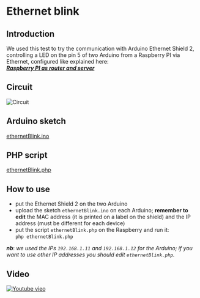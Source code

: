 # Ethernet blink

## Introduction
We used this test to try the communication with Arduino Ethernet Shield 2, controlling a LED on the pin 5 of two Arduino from a Raspberry PI via Ethernet, configured like explained here:  
***[Raspberry PI as router and server](https://github.com/EsperiaPON/Time-Art/blob/master/Various_tests/001_Raspberry_PI_as_router_and_server/README.md)***

## Circuit
![Circuit](https://i.imgur.com/GFU5OVK.png)

## Arduino sketch
[ethernetBlink.ino](https://github.com/EsperiaPON/Time-Art/blob/master/Various_tests/002_Ethernet_blink/ethernetBlink.ino)

## PHP script
[ethernetBlink.php](https://github.com/EsperiaPON/Time-Art/blob/master/Various_tests/002_Ethernet_blink/ethernetBlink.php)

## How to use
* put the Ethernet Shield 2 on the two Arduino
* upload the sketch `ethernetBlink.ino` on each Arduino; **remember to edit** the MAC address (it is printed on a label on the shield) and the IP address (must be different for each device)
* put the script `ethernetBlink.php` on the Raspberry and run it:  
`php ethernetBlink.php`

***nb***: *we used the IPs `192.168.1.11` and `192.168.1.12` for the Arduino; if you want to use other IP addresses you should edit `ethernetBlink.php`.*

## Video
[![Youtube vieo](https://img.youtube.com/vi/PaozKFauqRA/0.jpg)](https://youtu.be/PaozKFauqRA)
